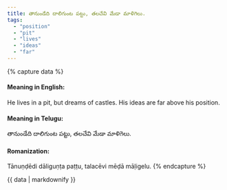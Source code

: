 ```yaml
---
title: తానుండేది దాలిగుంట పట్టు, తలచేవి మేడా మాళిగెలు.
tags:
  - "position"
  - "pit"
  - "lives"
  - "ideas"
  - "far"
---
```


{% capture data %}
#### Meaning in English:
He lives in a pit, but dreams of castles.
His ideas are far above his position.

#### Meaning in Telugu:
తానుండేది దాలిగుంట పట్టు, తలచేవి మేడా మాళిగెలు.

#### Romanization:
Tānuṇḍēdi dāliguṇṭa paṭṭu, talacēvi mēḍā māḷigelu.
{% endcapture %}

{{ data | markdownify }}

